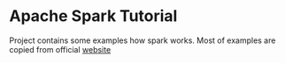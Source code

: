 # Apache Spark Tutorial

Project contains some examples how spark works.
Most of examples are copied from official [website](https://spark.apache.org/)
